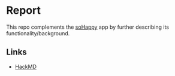 # Report

This repo complements the [soHappy](https://github.com/teamulster/soHappy) app by further describing its functionality/background.

## Links

- [HackMD](https://hackmd.io/le_z9yrkSUKK7i7cGXitZQ)
